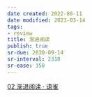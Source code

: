 ```yaml
---
date created: 2022-08-11
date modified: 2023-03-14
tags:
- review
title: 渐进阅读
publish: true
sr-due: 2030-09-14
sr-interval: 2310
sr-ease: 350
---
```

[02 渐进阅读 · 语雀](https://www.yuque.com/supermemo/wiki/incremental_reading)